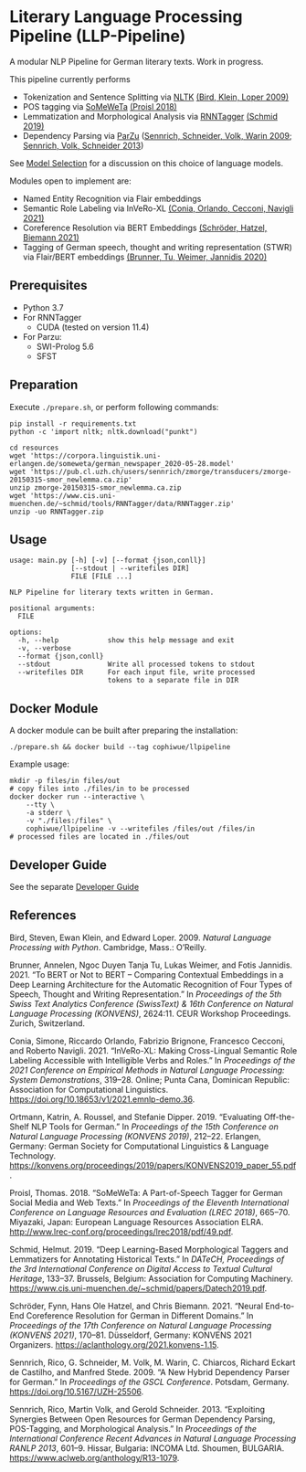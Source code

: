 # Literary Language Processing Pipeline (LLP-Pipeline)

A modular NLP Pipeline for German literary texts. Work in progress.

This pipeline currently performs
* Tokenization and Sentence Splitting via [NLTK](https://www.nltk.org/_modules/nltk/tokenize/punkt.html) [(Bird, Klein, Loper 2009)](#ref-bird_natural_2009)
* POS tagging via [SoMeWeTa](https://github.com/tsproisl/SoMeWeTa) [(Proisl 2018)](#ref-proisl_someweta_2018)
* Lemmatization and Morphological Analysis via [RNNTagger](https://www.cis.uni-muenchen.de/~schmid/tools/RNNTagger/) [(Schmid 2019)](#ref-schmid_deep_2019)
* Dependency Parsing via [ParZu](https://github.com/rsennrich/ParZu) ([Sennrich, Schneider, Volk, Warin 2009](#ref-sennrich_new_2009); [Sennrich, Volk, Schneider 2013](#ref-sennrich_exploiting_2013))

See [Model Selection](./doc/MODEL_SELECTION.md) for a discussion on this choice of language models.

Modules open to implement are:
* Named Entity Recognition via Flair embeddings
* Semantic Role Labeling via InVeRo-XL [(Conia, Orlando, Cecconi, Navigli 2021)](#ref-conia_invero-xl-2021)
* Coreference Resolution via BERT Embeddings [(Schröder, Hatzel, Biemann 2021)](#ref-schroder_neural_2021)
* Tagging of German speech, thought and writing representation (STWR) via Flair/BERT embeddings [(Brunner, Tu, Weimer, Jannidis 2020)](#ref-brunner_bert_2021)

## Prerequisites

* Python 3.7
* For RNNTagger
  * CUDA (tested on version 11.4)
* For Parzu:
  * SWI-Prolog 5.6
  * SFST

## Preparation

Execute `./prepare.sh`, or perform following commands:

```shell
pip install -r requirements.txt
python -c 'import nltk; nltk.download("punkt")

cd resources
wget 'https://corpora.linguistik.uni-erlangen.de/someweta/german_newspaper_2020-05-28.model'
wget 'https://pub.cl.uzh.ch/users/sennrich/zmorge/transducers/zmorge-20150315-smor_newlemma.ca.zip'
unzip zmorge-20150315-smor_newlemma.ca.zip
wget 'https://www.cis.uni-muenchen.de/~schmid/tools/RNNTagger/data/RNNTagger.zip'
unzip -uo RNNTagger.zip
```

## Usage

```text
usage: main.py [-h] [-v] [--format {json,conll}]
               [--stdout | --writefiles DIR]
               FILE [FILE ...]

NLP Pipeline for literary texts written in German.

positional arguments:
  FILE

options:
  -h, --help            show this help message and exit
  -v, --verbose
  --format {json,conll}
  --stdout              Write all processed tokens to stdout
  --writefiles DIR      For each input file, write processed
                        tokens to a separate file in DIR
```

## Docker Module

A docker module can be built after preparing the installation:

```shell
./prepare.sh && docker build --tag cophiwue/llpipeline
```

Example usage:

```shell
mkdir -p files/in files/out
# copy files into ./files/in to be processed
docker docker run --interactive \
    --tty \
    -a stderr \
    -v "./files:/files" \
    cophiwue/llpipeline -v --writefiles /files/out /files/in
# processed files are located in ./files/out
```

## Developer Guide

See the separate [Developer Guide](./doc/DEVELOPING.md)

## References

<div id="ref-bird_natural_2009" class="csl-entry" role="doc-biblioentry">

Bird, Steven, Ewan Klein, and Edward Loper. 2009. <em>Natural Language Processing with Python</em>. Cambridge, Mass.: O’Reilly.

</div>

<div id="ref-brunner_bert_2021" class="csl-entry" role="doc-biblioentry">

Brunner, Annelen, Ngoc Duyen Tanja Tu, Lukas Weimer, and Fotis Jannidis. 2021. <span>“To <span>BERT</span> or Not to <span>BERT</span> – Comparing Contextual Embeddings in a Deep Learning Architecture for the Automatic Recognition of Four Types of Speech, Thought and Writing Representation.”</span> In <em>Proceedings of the 5th Swiss Text Analytics Conference (<span>SwissText</span>) &amp; 16th Conference on Natural Language Processing (<span>KONVENS</span>)</em>, 2624:11. <span>CEUR</span> Workshop Proceedings. Zurich, Switzerland.

</div>

<div id="ref-conia_invero-xl_2021" class="csl-entry" role="doc-biblioentry">

Conia, Simone, Riccardo Orlando, Fabrizio Brignone, Francesco Cecconi, and Roberto Navigli. 2021. <span>“<span>InVeRo</span>-<span>XL</span>: Making Cross-Lingual Semantic Role Labeling Accessible with Intelligible Verbs and Roles.”</span> In <em>Proceedings of the 2021 Conference on Empirical Methods in Natural Language Processing: System Demonstrations</em>, 319–28. Online; Punta Cana, Dominican Republic: Association for Computational Linguistics. <a href="https://doi.org/10.18653/v1/2021.emnlp-demo.36">https://doi.org/10.18653/v1/2021.emnlp-demo.36</a>.

</div>

<div id="ref-ortmann_evaluating_2019" class="csl-entry" role="doc-biblioentry">

Ortmann, Katrin, A. Roussel, and Stefanie Dipper. 2019. <span>“Evaluating Off-the-Shelf <span>NLP</span> Tools for German.”</span> In <em>Proceedings of the 15th Conference on Natural Language Processing (<span>KONVENS</span> 2019)</em>, 212–22. Erlangen, Germany: German Society for Computational Linguistics &amp; Language Technology. <a href="https://konvens.org/proceedings/2019/papers/KONVENS2019_paper_55.pdf">https://konvens.org/proceedings/2019/papers/KONVENS2019_paper_55.pdf</a>.

</div>

<div id="ref-proisl_someweta_2018" class="csl-entry" role="doc-biblioentry">

Proisl, Thomas. 2018. <span>“<span>SoMeWeTa</span>: A Part-of-Speech Tagger for German Social Media and Web Texts.”</span> In <em>Proceedings of the Eleventh International Conference on Language Resources and Evaluation (<span>LREC</span> 2018)</em>, 665–70. Miyazaki, Japan: European Language Resources Association <span>ELRA</span>. <a href="http://www.lrec-conf.org/proceedings/lrec2018/pdf/49.pdf">http://www.lrec-conf.org/proceedings/lrec2018/pdf/49.pdf</a>.

</div>

<div id="ref-schmid_deep_2019" class="csl-entry" role="doc-biblioentry">

Schmid, Helmut. 2019. <span>“Deep Learning-Based Morphological Taggers and Lemmatizers for Annotating Historical Texts.”</span> In <em><span>DATeCH</span>, Proceedings of the 3rd International Conference on Digital Access to Textual Cultural Heritage</em>, 133–37. Brussels, Belgium: Association for Computing Machinery. <a href="https://www.cis.uni-muenchen.de/~schmid/papers/Datech2019.pdf">https://www.cis.uni-muenchen.de/~schmid/papers/Datech2019.pdf</a>.

</div>

<div id="ref-schroder_neural_2021" class="csl-entry" role="doc-biblioentry">

Schröder, Fynn, Hans Ole Hatzel, and Chris Biemann. 2021. <span>“Neural End-to-End Coreference Resolution for German in Different Domains.”</span> In <em>Proceedings of the 17th Conference on Natural Language Processing (<span>KONVENS</span> 2021)</em>, 170–81. Düsseldorf, Germany: <span>KONVENS</span> 2021 Organizers. <a href="https://aclanthology.org/2021.konvens-1.15">https://aclanthology.org/2021.konvens-1.15</a>.

</div>

<div id="ref-sennrich_new_2009" class="csl-entry" role="doc-biblioentry">

Sennrich, Rico, G. Schneider, M. Volk, M. Warin, C. Chiarcos, Richard Eckart de Castilho, and Manfred Stede. 2009. <span>“A New Hybrid Dependency Parser for German.”</span> In <em>Proceedings of the <span>GSCL</span> Conference</em>. Potsdam, Germany. <a href="https://doi.org/10.5167/UZH-25506">https://doi.org/10.5167/UZH-25506</a>.

</div>

<div id="ref-sennrich_exploiting_2013" class="csl-entry" role="doc-biblioentry">

Sennrich, Rico, Martin Volk, and Gerold Schneider. 2013. <span>“Exploiting Synergies Between Open Resources for German Dependency Parsing, <span>POS</span>-Tagging, and Morphological Analysis.”</span> In <em>Proceedings of the International Conference Recent Advances in Natural Language Processing <span>RANLP</span> 2013</em>, 601–9. Hissar, Bulgaria: <span>INCOMA</span> Ltd. Shoumen, <span>BULGARIA</span>. <a href="https://www.aclweb.org/anthology/R13-1079">https://www.aclweb.org/anthology/R13-1079</a>.

</div>
